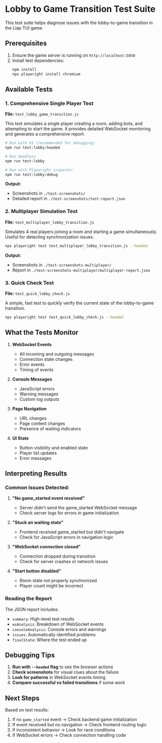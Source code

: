 # Lobby to Game Transition Test Suite

This test suite helps diagnose issues with the lobby-to-game transition in the Liap TUI game.

## Prerequisites

1. Ensure the game server is running on `http://localhost:5050`
2. Install test dependencies:
   ```bash
   npm install
   npx playwright install chromium
   ```

## Available Tests

### 1. Comprehensive Single Player Test
**File:** `test_lobby_game_transition.js`

This test simulates a single player creating a room, adding bots, and attempting to start the game. It provides detailed WebSocket monitoring and generates a comprehensive report.

```bash
# Run with UI (recommended for debugging)
npm run test:lobby:headed

# Run headless
npm run test:lobby

# Run with Playwright inspector
npm run test:lobby:debug
```

**Output:**
- Screenshots in `./test-screenshots/`
- Detailed report in `./test-screenshots/test-report.json`

### 2. Multiplayer Simulation Test
**File:** `test_multiplayer_lobby_transition.js`

Simulates 4 real players joining a room and starting a game simultaneously. Useful for detecting synchronization issues.

```bash
npx playwright test test_multiplayer_lobby_transition.js --headed
```

**Output:**
- Screenshots in `./test-screenshots-multiplayer/`
- Report in `./test-screenshots-multiplayer/multiplayer-report.json`

### 3. Quick Check Test
**File:** `test_quick_lobby_check.js`

A simple, fast test to quickly verify the current state of the lobby-to-game transition.

```bash
npx playwright test test_quick_lobby_check.js --headed
```

## What the Tests Monitor

1. **WebSocket Events**
   - All incoming and outgoing messages
   - Connection state changes
   - Error events
   - Timing of events

2. **Console Messages**
   - JavaScript errors
   - Warning messages
   - Custom log outputs

3. **Page Navigation**
   - URL changes
   - Page content changes
   - Presence of waiting indicators

4. **UI State**
   - Button visibility and enabled state
   - Player list updates
   - Error messages

## Interpreting Results

### Common Issues Detected:

1. **"No game_started event received"**
   - Server didn't send the game_started WebSocket message
   - Check server logs for errors in game initialization

2. **"Stuck on waiting state"**
   - Frontend received game_started but didn't navigate
   - Check for JavaScript errors in navigation logic

3. **"WebSocket connection closed"**
   - Connection dropped during transition
   - Check for server crashes or network issues

4. **"Start button disabled"**
   - Room state not properly synchronized
   - Player count might be incorrect

### Reading the Report

The JSON report includes:
- `summary`: High-level test results
- `wsAnalysis`: Breakdown of WebSocket events
- `consoleAnalysis`: Console errors and warnings
- `issues`: Automatically identified problems
- `finalState`: Where the test ended up

## Debugging Tips

1. **Run with `--headed` flag** to see the browser actions
2. **Check screenshots** for visual clues about the failure
3. **Look for patterns** in WebSocket events timing
4. **Compare successful vs failed transitions** if some work

## Next Steps

Based on test results:
1. If no `game_started` event → Check backend game initialization
2. If event received but no navigation → Check frontend routing logic
3. If inconsistent behavior → Look for race conditions
4. If WebSocket errors → Check connection handling code